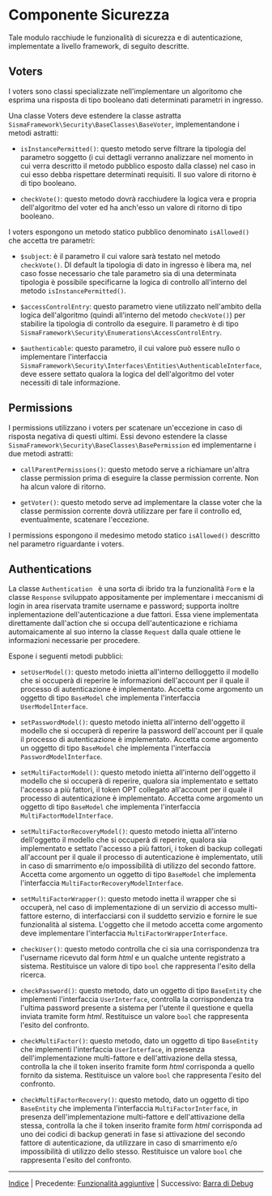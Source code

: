 # Componente Sicurezza

Tale modulo racchiude le funzionalità di sicurezza e di autenticazione, implementate a livello framework, di seguito descritte.

## Voters

I voters sono classi specializzate nell'implementare un algoritomo che esprima una risposta di tipo booleano dati determinati parametri in ingresso.

Una classe Voters deve estendere la classe astratta `SismaFramework\Security\BaseClasses\BaseVoter`, implementandone i metodi astratti:

* `isInstancePermitted()`: questo metodo serve filtrare la tipologia del parametro soggetto (i cui dettagli verranno analizzare nel momento in cui verra descritto il metodo pubblico esposto dalla classe) nel caso in cui esso debba rispettare determinati requisiti. Il suo valore di ritorno è di tipo booleano.
- `checkVote()`: questo metodo dovrà racchiudere la logica vera e propria dell'algoritmo del voter ed ha anch'esso un valore di ritorno di tipo  booleano.

I voters espongono un metodo statico pubblico denominato `isAllowed()` che accetta tre parametri:

- `$subject`: è il parametro il cui valore sarà testato nel metodo `checkVote()`.  DI default la tipologia di dato in ingresso è libera ma, nel caso fosse necessario che tale parametro sia di una determinata tipologia è possibile specificarne la logica di controllo all'interno del metodo `isInstancePermitted()`.

- `$accessControlEntry`: questo parametro viene utilizzato nell'ambito della logica dell'algoritmo (quindi all'interno del metodo `checkVote()`) per stabilire la tipologia di controllo da eseguire. Il parametro è di tipo `SismaFramework\Security\Enumerations\AccessControlEntry`.

- `$authenticable`: questo parametro, il cui valore può essere nullo o implementare l'interfaccia `SismaFramework\Security\Interfaces\Entities\AuthenticableInterface`, deve essere settato qualora la logica del dell'algoritmo del voter necessiti di tale informazione.

## Permissions

I permissions utilizzano i voters per scatenare un'eccezione in caso di risposta negativa di questi ultimi. Essi devono estendere la classe `SismaFramework\Security\BaseClasses\BasePermission` ed implementarne i due metodi astratti:

- `callParentPermissions()`: questo metodo serve a richiamare un'altra classe permission prima di eseguire la classe permission corrente. Non ha alcun valore di ritorno.

- `getVoter()`: questo metodo serve ad implementare la classe voter che la classe permission corrente dovrà utilizzare per fare il controllo ed, eventualmente, scatenare l'eccezione.

I permissions espongono il medesimo metodo statico `isAllowed()` descritto nel parametro riguardante i voters.

## Authentications

La classe `Authentication ` è una sorta di ibrido tra la funzionalità `Form` e la classe `Response` sviluppato appositamente per implementare i meccanismi di login in area riservata tramite username e password; supporta inoltre inplementazione dell'autenticazione a due fattori. Essa viene implementata direttamente dall'action che si occupa dell'autenticazione e richiama automaicamente al suo interno la classe `Request` dalla quale ottiene le informazioni necessarie per procedere.

Espone i seguenti metodi pubblici:

* `setUserModel()`: questo metodo inietta all'interno dellìoggetto il modello che si occuperà di reperire le informazioni dell'account per il quale il processo di autenticazione è implementato. Accetta come argomento un oggetto di tipo `BaseModel` che implementa l'interfaccia `UserModelInterface`.

* `setPasswordModel()`: questo metodo inietta all'interno dell'oggetto il modello che si occuperà di reperire la password dell'account per il quale il processo di autenticazione è implementato. Accetta come argomento un oggetto di tipo `BaseModel` che implementa l'interfaccia `PasswordModelInterface`.

* `setMultiFactorModel()`: questo metodo inietta all'interno dell'oggetto il modello che si occuperà di reperire, qualora sia implementato e settato l'accesso a più fattori, il token OPT collegato all'account per il quale il processo di autenticazione è implementato. Accetta come argomento un oggetto di tipo `BaseModel` che implementa l'interfaccia `MultiFactorModelInterface`.

* `setMultiFactorRecoveryModel()`: questo metodo inietta all'interno dell'oggetto il modello che si occuperà di reperire, qualora sia implementato e settato l'accesso a più fattori, i token di backup collegati all'account per il quale il processo di autenticazione è implementato, utili in caso di smarrimento e/o impossibilità di utilizzo del secondo fattore. Accetta come argomento un oggetto di tipo `BaseModel` che implementa l'interfaccia `MultiFactorRecoveryModelInterface`.

* `setMultiFactorWrapper()`: questo metodo inetta il wrapper che si occuperà, nel caso di implementazione di un servizio di accesso multi-fattore esterno, di interfacciarsi con il suddetto servizio e fornire le sue funzionalità al sistema. L'oggetto che il metodo accetta come argomento deve implementare l'interfaccia `MultiFactorWrapperInterface`.

* `checkUser()`: questo metodo controlla che ci sia una corrispondenza tra l'username ricevuto dal form *html* e un qualche untente registrato a sistema. Restituisce un valore di tipo `bool` che rappresenta l'esito della ricerca.

* `checkPassword()`: questo metodo, dato un oggetto di tipo `BaseEntity` che implementi l'interfaccia `UserInterface`, controlla la corrispondenza tra l'ultima password presente a sistema per l'utente il questione e quella inviata tramite form *html*. Restituisce un valore `bool` che rappresenta l'esito del confronto.

* `checkMultiFactor()`: questo metodo, dato un oggetto di tipo `BaseEntity` che implementi l'interfaccia `UserInterface`, in presenza dell'implementazione multi-fattore e dell'attivazione della stessa, controlla la che il token inserito framite form *html* corrisponda a quello fornito da sistema. Restituisce un valore `bool` che rappresenta l'esito del confronto.

* `checkMultiFactorRecovery()`: questo metodo, dato un oggetto di tipo `BaseEntity` che implementa l'interfaccia `MultiFactorInterface`, in presenza dell'implementazione multi-fattore e dell'attivazione della stessa, controlla la che il token inserito framite form *html* corrisponda ad uno dei codici di backup generati in fase si attivazione del secondo fattore di autenticazione, da utilizzare in caso di smarrimento e/o impossibilità di utilizzo dello stesso. Restituisce un valore `bool` che rappresenta l'esito del confronto.

* * *

[Indice](index.md) | Precedente: [Funzionalità aggiuntive](orm-additional-features.md) | Successivo: [Barra di Debug](debug-bar.md)


